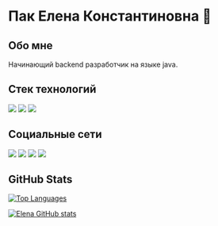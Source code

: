 # Пак Елена Константиновна :dizzy:
## Обо мне
Начинающий backend разработчик на языке java.

## Стек технологий
<p>
  <img src="https://img.shields.io/badge/Spring%20Boot-6DB33F.svg?style=for-the-badge&logo=Spring-Boot&logoColor=white"/>
  <img src="https://img.shields.io/badge/PostgreSQL-4169E1.svg?style=for-the-badge&logo=PostgreSQL&logoColor=white"/>
  <img src="https://img.shields.io/badge/Postman-FF6C37.svg?style=for-the-badge&logo=Postman&logoColor=white"/>
</p>

## Социальные сети
<p>
  <a href="https://t.me/ms_lena58"><img src="https://img.shields.io/badge/Telegram-26A5E4.svg?style=for-the-badge&logo=Telegram&logoColor=white"></a>
  <a href="https://discordapp.com/users/910124344401874954/"><img src="https://img.shields.io/badge/Discord-%235865F2.svg?style=for-the-badge&logo=discord&logoColor=white"></a>
  <a href="https://github.com/mslena"><img src="https://img.shields.io/badge/github-%23121011.svg?style=for-the-badge&logo=github&logoColor=white"></a>
  <a href="https://vk.com/ms.lena58"><img src="https://img.shields.io/badge/VK-0077FF.svg?style=for-the-badge&logo=VK&logoColor=white"/></a>
</p>

## GitHub Stats
<a href="https://github.com/mslena" align="left"><img src="https://github-readme-stats.vercel.app/api/top-langs/?username=mslena&langs_count=10&title_color=0891b2&text_color=ffffff&icon_color=0891b2&bg_color=1c1917&hide_border=true&locale=en&custom_title=Top%20%Languages" alt="Top Languages" /></a>

<a href="http://www.github.com/mslena"><img src="https://github-readme-stats.vercel.app/api?username=mslenah&show_icons=true&hide=&count_private=true&title_color=0891b2&text_color=ffffff&icon_color=0891b2&bg_color=1c1917&hide_border=true&show_icons=true" alt="Elena GitHub stats" /></a>
